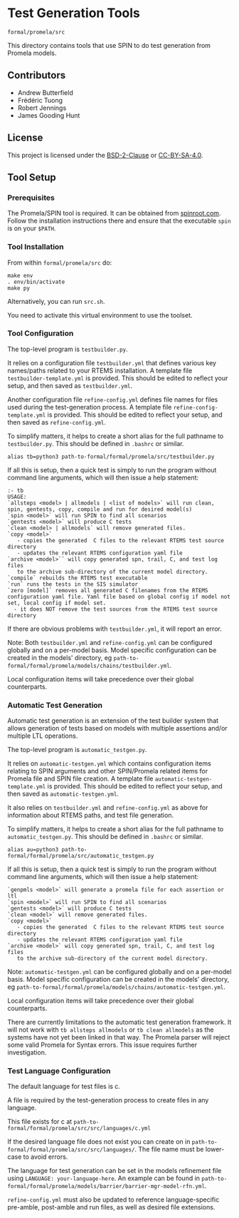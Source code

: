 # Test Generation Tools

`formal/promela/src`

This directory contains tools that use SPIN to do test generation from Promela models.

## Contributors

* Andrew Butterfield
* Frédéric Tuong
* Robert Jennings
* James Gooding Hunt

## License

This project is licensed under the
[BSD-2-Clause](https://spdx.org/licenses/BSD-2-Clause.html) or
[CC-BY-SA-4.0](https://spdx.org/licenses/CC-BY-SA-4.0.html).


## Tool Setup

### Prerequisites

The Promela/SPIN tool is required. It can be obtained from [spinroot.com](https://spinroot.com). Follow the installation instructions there and ensure that the executable `spin` is on your `$PATH`.

### Tool Installation

From within `formal/promela/src` do:

```
make env
. env/bin/activate
make py
```

Alternatively, you can run `src.sh`.

You need to activate this virtual environment to use the toolset.

### Tool Configuration

The top-level program is `testbuilder.py`. 

It relies on a configuration file `testbuilder.yml` that defines various key names/paths related to your RTEMS installation. A template file `testbuilder-template.yml` is provided. This should be edited to reflect your setup, and then saved as `testbuilder.yml`.

Another configuration file `refine-config.yml` defines file names for files used during the test-generation process. A template file `refine-config-template.yml` is provided. This should be edited to reflect your setup, and then saved as `refine-config.yml`.

To simplify matters, it helps to create a short alias for the full pathname to `testbuilder.py`. This should be defined in `.bashrc` or similar.

```
alias tb=python3 path-to-formal/formal/promela/src/testbuilder.py
```

If all this is setup, then a quick test is simply to run the program without command line arguments, which will then issue a help statement:

```
:- tb
USAGE:
`allsteps <model> | allmodels | <list of models>` will run clean, spin, gentests, copy, compile and run for desired model(s)
`spin <model>` will run SPIN to find all scenarios
`gentests <model>` will produce C tests
`clean <model> | allmodels` will remove generated files.
`copy <model>`
   - copies the generated  C files to the relevant RTEMS test source directory
   - updates the relevant RTEMS configuration yaml file
`archive <model>`` will copy generated spn, trail, C, and test log files
   to the archive sub-directory of the current model directory.
`compile` rebuilds the RTEMS test executable
`run` runs the tests in the SIS simulator
`zero [model]` removes all generated C filenames from the RTEMS configuration yaml file. Yaml file based on global config if model not set, local config if model set.
  - it does NOT remove the test sources from the RTEMS test source directory
```

If there are obvious problems with `testbuilder.yml`, it will report an error.

Note: Both `testbuilder.yml` and `refine-config.yml` can be configured globally and on a per-model basis.
Model specific configuration can be created in the models' directory, eg `path-to-formal/formal/promela/models/chains/testbuilder.yml`.

Local configuration items will take precedence over their global counterparts.

### Automatic Test Generation

Automatic test generation is an extension of the test builder system that allows generation of tests based on models with multiple assertions and/or multiple LTL operations.

The top-level program is `automatic_testgen.py`.

It relies on `automatic-testgen.yml` which contains configuration items relating to SPIN arguments and other SPIN/Promela related items for Promela file and SPIN file creation. A template file `automatic-testgen-template.yml` is provided. This should be edited to reflect your setup, and then saved as `automatic-testgen.yml`.

It also relies on `testbuilder.yml` and `refine-config.yml` as above for information about RTEMS paths, and test file generation.

To simplify matters, it helps to create a short alias for the full pathname to `automatic_testgen.py`. This should be defined in `.bashrc` or similar.

```
alias au=python3 path-to-formal/formal/promela/src/automatic_testgen.py
```

If all this is setup, then a quick test is simply to run the program without command line arguments, which will then issue a help statement:

```
`genpmls <model>` will generate a promela file for each assertion or ltl
`spin <model>` will run SPIN to find all scenarios
`gentests <model>` will produce C tests
`clean <model>` will remove generated files.
`copy <model>`
   - copies the generated  C files to the relevant RTEMS test source directory
   - updates the relevant RTEMS configuration yaml file
`archive <model>` will copy generated spn, trail, C, and test log files
   to the archive sub-directory of the current model directory.
```

Note: `automatic-testgen.yml` can be configured globally and on a per-model basis.
Model specific configuration can be created in the models' directory, eg `path-to-formal/formal/promela/models/chains/automatic-testgen.yml`.

Local configuration items will take precedence over their global counterparts.

There are currently limitations to the automatic test generation framework.
It will not work with `tb allsteps allmodels` or `tb clean allmodels` as the systems have not yet been linked in that way.
The Promela parser will reject some valid Promela for Syntax errors.
This issue requires further investigation.

### Test Language Configuration

The default language for test files is c.

A file is required by the test-generation process to create files in any language.

This file exists for c at `path-to-formal/formal/promela/src/src/languages/c.yml`

If the desired language file does not exist you can create on in `path-to-formal/formal/promela/src/src/languages/`.
The file name must be lower-case to avoid errors.

The language for test generation can be set in the models refinement file using `LANGUAGE: your-language-here`.
An example can be found in `path-to-formal/formal/promela/models/barrier/barrier-mgr-model-rfn.yml`.

`refine-config.yml` must also be updated to reference language-specific pre-amble, post-amble and run files, as well as desired file extensions.
